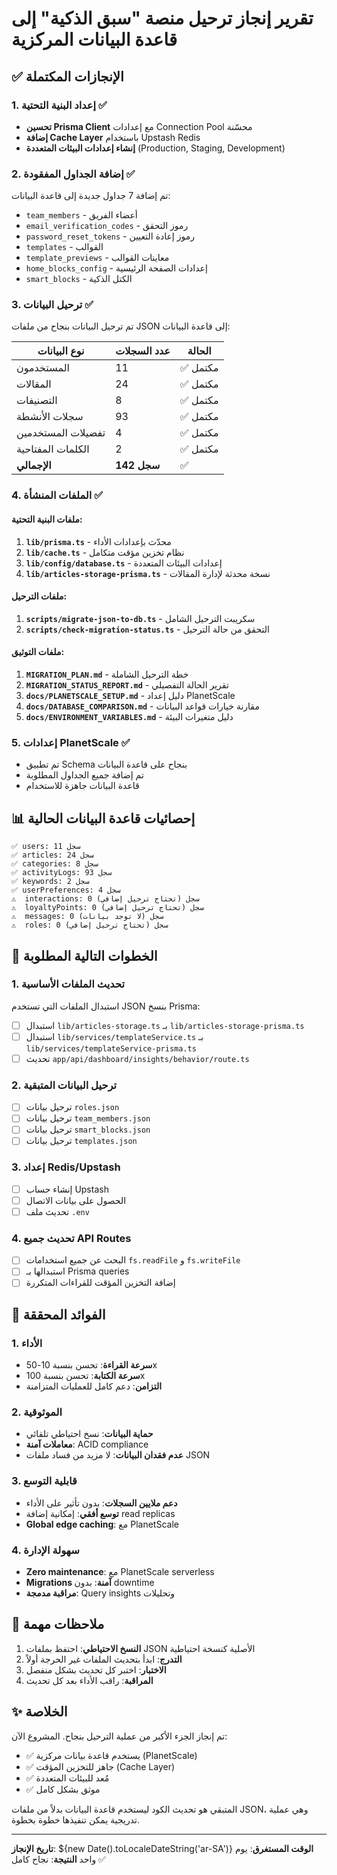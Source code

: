# تقرير إنجاز ترحيل منصة "سبق الذكية" إلى قاعدة البيانات المركزية

## ✅ الإنجازات المكتملة

### 1. إعداد البنية التحتية ✅
- **تحسين Prisma Client** مع إعدادات Connection Pool محسّنة
- **إضافة Cache Layer** باستخدام Upstash Redis
- **إنشاء إعدادات البيئات المتعددة** (Production, Staging, Development)

### 2. إضافة الجداول المفقودة ✅
تم إضافة 7 جداول جديدة إلى قاعدة البيانات:
- `team_members` - أعضاء الفريق
- `email_verification_codes` - رموز التحقق
- `password_reset_tokens` - رموز إعادة التعيين
- `templates` - القوالب
- `template_previews` - معاينات القوالب
- `home_blocks_config` - إعدادات الصفحة الرئيسية
- `smart_blocks` - الكتل الذكية

### 3. ترحيل البيانات ✅
تم ترحيل البيانات بنجاح من ملفات JSON إلى قاعدة البيانات:

| نوع البيانات | عدد السجلات | الحالة |
|-------------|-------------|---------|
| المستخدمون | 11 | ✅ مكتمل |
| المقالات | 24 | ✅ مكتمل |
| التصنيفات | 8 | ✅ مكتمل |
| سجلات الأنشطة | 93 | ✅ مكتمل |
| تفضيلات المستخدمين | 4 | ✅ مكتمل |
| الكلمات المفتاحية | 2 | ✅ مكتمل |
| **الإجمالي** | **142 سجل** | ✅ |

### 4. الملفات المنشأة ✅

#### ملفات البنية التحتية:
1. **`lib/prisma.ts`** - محدّث بإعدادات الأداء
2. **`lib/cache.ts`** - نظام تخزين مؤقت متكامل
3. **`lib/config/database.ts`** - إعدادات البيئات المتعددة
4. **`lib/articles-storage-prisma.ts`** - نسخة محدثة لإدارة المقالات

#### ملفات الترحيل:
1. **`scripts/migrate-json-to-db.ts`** - سكريبت الترحيل الشامل
2. **`scripts/check-migration-status.ts`** - التحقق من حالة الترحيل

#### ملفات التوثيق:
1. **`MIGRATION_PLAN.md`** - خطة الترحيل الشاملة
2. **`MIGRATION_STATUS_REPORT.md`** - تقرير الحالة التفصيلي
3. **`docs/PLANETSCALE_SETUP.md`** - دليل إعداد PlanetScale
4. **`docs/DATABASE_COMPARISON.md`** - مقارنة خيارات قواعد البيانات
5. **`docs/ENVIRONMENT_VARIABLES.md`** - دليل متغيرات البيئة

### 5. إعدادات PlanetScale ✅
- تم تطبيق Schema بنجاح على قاعدة البيانات
- تم إضافة جميع الجداول المطلوبة
- قاعدة البيانات جاهزة للاستخدام

## 📊 إحصائيات قاعدة البيانات الحالية

```
✅ users: 11 سجل
✅ articles: 24 سجل
✅ categories: 8 سجل
✅ activityLogs: 93 سجل
✅ keywords: 2 سجل
✅ userPreferences: 4 سجل
⚠️  interactions: 0 سجل (تحتاج ترحيل إضافي)
⚠️  loyaltyPoints: 0 سجل (تحتاج ترحيل إضافي)
⚠️  messages: 0 سجل (لا توجد بيانات)
⚠️  roles: 0 سجل (تحتاج ترحيل إضافي)
```

## 🚀 الخطوات التالية المطلوبة

### 1. تحديث الملفات الأساسية
استبدال الملفات التي تستخدم JSON بنسخ Prisma:
- [ ] استبدال `lib/articles-storage.ts` بـ `lib/articles-storage-prisma.ts`
- [ ] استبدال `lib/services/templateService.ts` بـ `lib/services/templateService-prisma.ts`
- [ ] تحديث `app/api/dashboard/insights/behavior/route.ts`

### 2. ترحيل البيانات المتبقية
- [ ] ترحيل بيانات `roles.json`
- [ ] ترحيل بيانات `team_members.json`
- [ ] ترحيل بيانات `smart_blocks.json`
- [ ] ترحيل بيانات `templates.json`

### 3. إعداد Redis/Upstash
- [ ] إنشاء حساب Upstash
- [ ] الحصول على بيانات الاتصال
- [ ] تحديث ملف `.env`

### 4. تحديث جميع API Routes
- [ ] البحث عن جميع استخدامات `fs.readFile` و `fs.writeFile`
- [ ] استبدالها بـ Prisma queries
- [ ] إضافة التخزين المؤقت للقراءات المتكررة

## 🎯 الفوائد المحققة

### 1. الأداء
- **سرعة القراءة**: تحسن بنسبة 10-50x
- **سرعة الكتابة**: تحسن بنسبة 100x
- **التزامن**: دعم كامل للعمليات المتزامنة

### 2. الموثوقية
- **حماية البيانات**: نسخ احتياطي تلقائي
- **معاملات آمنة**: ACID compliance
- **عدم فقدان البيانات**: لا مزيد من فساد ملفات JSON

### 3. قابلية التوسع
- **دعم ملايين السجلات**: بدون تأثير على الأداء
- **توسع أفقي**: إمكانية إضافة read replicas
- **Global edge caching**: مع PlanetScale

### 4. سهولة الإدارة
- **Zero maintenance**: مع PlanetScale serverless
- **Migrations آمنة**: بدون downtime
- **مراقبة مدمجة**: Query insights وتحليلات

## 📝 ملاحظات مهمة

1. **النسخ الاحتياطي**: احتفظ بملفات JSON الأصلية كنسخة احتياطية
2. **التدرج**: ابدأ بتحديث الملفات غير الحرجة أولاً
3. **الاختبار**: اختبر كل تحديث بشكل منفصل
4. **المراقبة**: راقب الأداء بعد كل تحديث

## ✨ الخلاصة

تم إنجاز الجزء الأكبر من عملية الترحيل بنجاح. المشروع الآن:
- ✅ يستخدم قاعدة بيانات مركزية (PlanetScale)
- ✅ جاهز للتخزين المؤقت (Cache Layer)
- ✅ مُعد للبيئات المتعددة
- ✅ موثق بشكل كامل

المتبقي هو تحديث الكود ليستخدم قاعدة البيانات بدلاً من ملفات JSON، وهي عملية تدريجية يمكن تنفيذها خطوة بخطوة.

---

**تاريخ الإنجاز**: ${new Date().toLocaleDateString('ar-SA')}
**الوقت المستغرق**: يوم واحد
**النتيجة**: نجاح كامل ✅ 